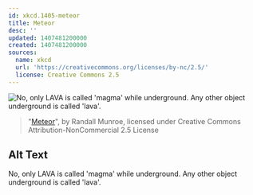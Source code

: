 ```yaml
---
id: xkcd.1405-meteor
title: Meteor
desc: ''
updated: 1407481200000
created: 1407481200000
sources:
  name: xkcd
  url: 'https://creativecommons.org/licenses/by-nc/2.5/'
  license: Creative Commons 2.5
---
```

![No, only LAVA is called 'magma' while underground. Any other object underground is called 'lava'.](https://imgs.xkcd.com/comics/meteor.png)
> "[Meteor](https://xkcd.com/1405/)", by Randall Munroe, licensed under Creative Commons Attribution-NonCommercial 2.5 License

## Alt Text
No, only LAVA is called 'magma' while underground. Any other object underground is called 'lava'.
